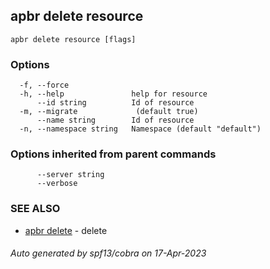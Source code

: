 ## apbr delete resource



```
apbr delete resource [flags]
```

### Options

```
  -f, --force              
  -h, --help               help for resource
      --id string          Id of resource
  -m, --migrate             (default true)
      --name string        Id of resource
  -n, --namespace string   Namespace (default "default")
```

### Options inherited from parent commands

```
      --server string   
      --verbose         
```

### SEE ALSO

* [apbr delete](apbr_delete.md)	 - delete

###### Auto generated by spf13/cobra on 17-Apr-2023
